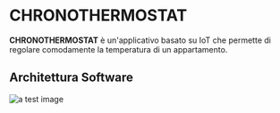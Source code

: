 # CHRONOTHERMOSTAT

**CHRONOTHERMOSTAT** è un'applicativo basato su IoT che permette di regolare comodamente la temperatura di un appartamento.

## Architettura Software
![a test image](https://www.draw.io/?lightbox=1&highlight=0000ff&edit=_blank&layers=1&nav=1&title=TLC-locale#Uhttps%3A%2F%2Fdrive.google.com%2Fuc%3Fid%3D1a3b3SM5w96gI-URoJAbCbvk-i-tMdbT0%26export%3Ddownload)
